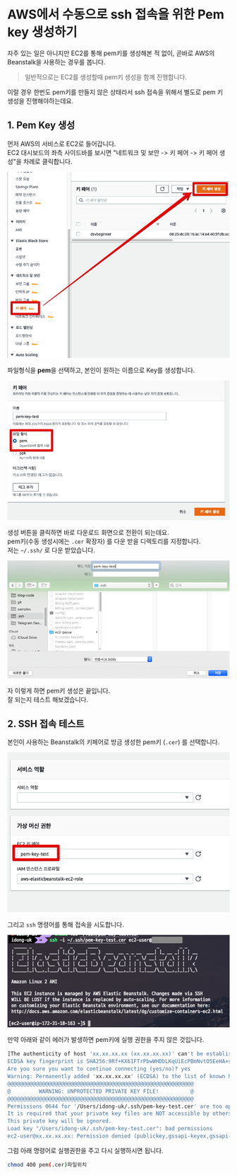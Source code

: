 # AWS에서 수동으로 ssh 접속을 위한 Pem key 생성하기

자주 있는 일은 아니지만 EC2를 통해 pem키를 생성해본 적 없이, 곧바로 AWS의 Beanstalk을 사용하는 경우를 봅니다.  

> 일반적으로는 EC2를 생성할때 pem키 생성을 함께 진행합니다.

이럴 경우 한번도 pem키를 만들지 않은 상태라서 ssh 접속을 위해서 별도로 pem 키 생성을 진행해야하는데요.  

## 1. Pem Key 생성

먼저 AWS의 서비스로 EC2로 들어갑니다.  
EC2 대시보드의 좌측 사이드바를 보시면 "네트워크 및 보안 -> 키 페어 -> 키 페어 생성"을 차례로 클릭합니다.

![1](./images/1.png)

파일형식을 **pem**을 선택하고, 본인이 원하는 이름으로 Key를 생성합니다.

![2](./images/2.png)

생성 버튼을 클릭하면 바로 다운로드 화면으로 전환이 되는데요.  
pem키(수동 생성시에는 ```.cer``` 확장자) 를 다운 받을 디렉토리를 지정합니다.  
저는 ```~/.ssh/``` 로 다운 받았습니다.

![3](./images/3.png)

자 이렇게 하면 pem키 생성은 끝입니다.  
잘 되는지 테스트 해보겠습니다.

## 2. SSH 접속 테스트

본인이 사용하는 Beanstalk의 키페어로 방금 생성한 pem키 (```.cer```) 를 선택합니다.

![4](./images/4.png)

그리고 ```ssh``` 명령어를 통해 접속을 시도합니다.

![5](./images/5.png)


만약 아래와 같이 에러가 발생하면 pem키에 실행 권한을 주지 않은 것입니다.

```bash
]The authenticity of host 'xx.xx.xx.xx (xx.xx.xx.xx)' can't be established.
ECDSA key fingerprint is SHA256:9Rf+KX61FTrPbwWHDbLKqUiEcPBmNvtO5EeHA+shIgg.
Are you sure you want to continue connecting (yes/no)? yes
Warning: Permanently added 'xx.xx.xx.xx' (ECDSA) to the list of known hosts.
@@@@@@@@@@@@@@@@@@@@@@@@@@@@@@@@@@@@@@@@@@@@@@@@@@@@@@@@@@@
@         WARNING: UNPROTECTED PRIVATE KEY FILE!          @
@@@@@@@@@@@@@@@@@@@@@@@@@@@@@@@@@@@@@@@@@@@@@@@@@@@@@@@@@@@
Permissions 0644 for '/Users/idong-uk/.ssh/pem-key-test.cer' are too open.
It is required that your private key files are NOT accessible by others.
This private key will be ignored.
Load key "/Users/idong-uk/.ssh/pem-key-test.cer": bad permissions
ec2-user@xx.xx.xx.xx: Permission denied (publickey,gssapi-keyex,gssapi-with-mic).
```

그럼 아래 명령어로 실행권한을 주고 다시 실행하시면 됩니다.

```bash
chmod 400 pem(.cer)파일위치
```